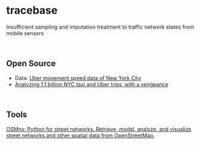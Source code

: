 # tracebase
Insufficient sampling and imputation treatment to traffic network states from mobile sensors

<br>

## Open Source

- Data: [Uber movement speed data of New York City](https://movement.uber.com/explore/new_york/speeds)
- [Analyzing 1.1 billion NYC taxi and Uber trips, with a vengeance](https://toddwschneider.com/posts/analyzing-1-1-billion-nyc-taxi-and-uber-trips-with-a-vengeance/)

<br>

## Tools

[OSMnx: Python for street networks. Retrieve, model, analyze, and visualize street networks and other spatial data from OpenStreetMap.](https://github.com/gboeing/osmnx)
